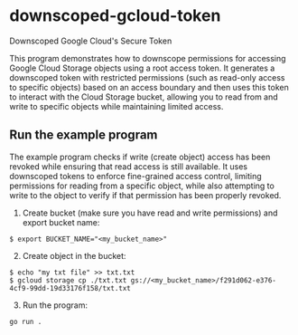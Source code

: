 # downscoped-gcloud-token
Downscoped Google Cloud's Secure Token

This program demonstrates how to downscope permissions for accessing Google Cloud Storage objects using a root access token. 
It generates a downscoped token with restricted permissions (such as read-only access to specific objects) based on an access boundary and then uses this token to interact with the Cloud Storage bucket, allowing you to read from and write to specific objects while maintaining limited access.

## Run the example program

The example program checks if write (create object) access has been revoked while ensuring that read access is still available. 
It uses downscoped tokens to enforce fine-grained access control, limiting permissions for reading from a specific object, while also attempting to write to the object to verify if that permission has been properly revoked.

1. Create bucket (make sure you have read and write permissions) and export bucket name:

```
$ export BUCKET_NAME="<my_bucket_name>"
```

2. Create object in the bucket:

```
$ echo "my txt file" >> txt.txt
$ gcloud storage cp ./txt.txt gs://<my_bucket_name>/f291d062-e376-4cf9-99dd-19d33176f158/txt.txt
```

3. Run the program:

```
go run . 
```